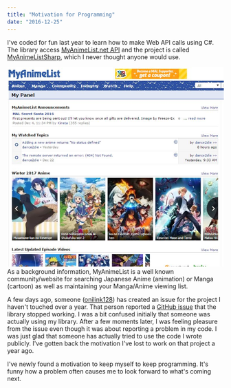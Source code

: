 ```yaml
---
title: "Motivation for Programming"
date: "2016-12-25"
---
```


I've coded for fun last year to learn how to make Web API calls using C#. The library access [MyAnimeList.net API](https://myanimelist.net/modules.php?go=api) and the project is called [MyAnimeListSharp](https://github.com/dance2die/MyAnimeListSharp), which I never thought anyone would use.

![](./images/MAL.jpg)As a background information, MyAnimeList is a well known community/website for searching Japanese Anime (animation) or Manga (cartoon) as well as maintaining your Manga/Anime viewing list.

A few days ago, someone ([onilink128](https://github.com/onilink128)) has created an issue for the project I haven't touched over a year. That person reported a [GitHub issue](https://github.com/dance2die/MyAnimeListSharp/issues/3) that the library stopped working. I was a bit confused initially that someone was actually using my library. After a few moments later, I was feeling pleasure from the issue even though it was about reporting a problem in my code. I was just glad that someone has actually tried to use the code I wrote publicly. I've gotten back the motivation I've lost to work on that project a year ago.

I've newly found a motivation to keep myself to keep programming. It's funny how a problem often causes me to look forward to what's coming next.
